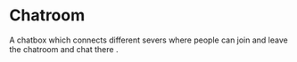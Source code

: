 # Chatroom
A chatbox which connects different severs where people can join and leave the chatroom and chat there .

